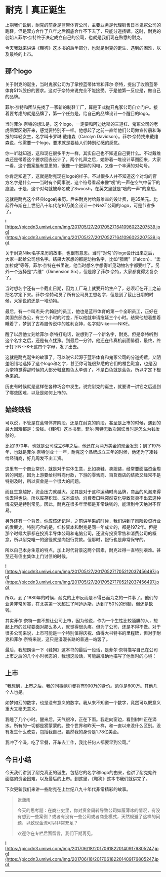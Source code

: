 # 耐克丨真正诞生

上期我们说到，耐克的前身是蓝带体育公司，主要业务是代理销售日本鬼冢公司的跑鞋。但是双方合作了八年之后彻底合作不下去了，只能分道扬镳。这时，耐克的创始人菲尔·奈特终于决定成立自己的公司，也就是我们现在熟悉的耐克。

今天我就来讲讲《鞋狗》这本书的后半部分，也就是耐克的诞生、遇到的困难，以及最终的上市。

## 那个logo

关于耐克的诞生，当时鬼冢公司为了掌控蓝带体育和菲尔·奈特，提出了收购蓝带体育51%股份的要求。这对于奈特来说完全不能接受。于是他第一反应是，做自己的品牌。

菲尔·奈特和团队先找了一家新的制鞋工厂，算是正式抛开鬼冢公司自立门户。接着要考虑的就是品牌了，第一个任务是，给自己的品牌设计一个醒目的logo。

当时菲尔·奈特的想法是，这个logo，一定要和阿迪达斯的三道杠、鬼冢公司的老虎图案区别开来，感觉要特别不一样。他想起了之前一直给他们公司做宣传册和海报的年轻女生，名字叫卡罗琳·戴维森（Carolyn Davidson）。菲尔·奈特找来戴维森说，他需要一个logo，要求就是要给人们特别动感的感觉。

你一听就知道，这和现在很多甲方一样，其实自己也不知道自己要什么。不过戴维森还是带着这个要求回去设计了。两个礼拜之后，她带着一堆设计草图回来，大家一看，这个图案挺有意思的，很像一个肥胖的闪电，又像一个丰满的对勾号。

你肯定知道了，这就是耐克现在logo的样子。不过很多人并不知道这个对勾的官方名字是什么——当时有个同事说，这个符号看起来像“嗖”的一声在空气中留下的痕迹。于是，这个对勾就被命名成了Swoosh，在英文里就是“嗖的一声”的意思。

这就是耐克这个经典logo的来历。后来耐克付给戴维森的设计费，是35美元。比起乔布斯在上世纪八十年代花10万美金设计一个NeXT公司的logo，可是节省多了。

![https://piccdn3.umiwi.com/img/201705/27/201705271641096023207539.jpg](https://piccdn3.umiwi.com/img/201705/27/201705271641096023207539.jpg)

关于耐克Nike名字来历的故事，也很有意思。当时“对勾”的logo设计出来之后，大家一起给公司想名字。结果大家想的都是动物名字，比如“猎鹰”（Falcon）、“孟加拉虎”等等，菲尔·奈特在书里说，他当时想名字想得听见动物名字都要吐了。另外一个选择是“六维”（Dimension Six），但是除了菲尔·奈特，大家都觉得太复杂了。

当时想名字还有一个截止日期，因为工厂马上就要开始生产了，必须赶在开工之前把名字定下来。菲尔·奈特动员了所有公司员工想名字，但是到了截止日期的时候，大家说的还是一堆动物。

最后，有一个叫杰夫·约翰逊的员工，他也是蓝带体育的第一个全职员工，正好在美国东部办公，有三个小时的时差，所以他就申请拖延三个小时。结果他想着想着睡着了，梦到了古希腊传说中的胜利女神，名字就Nike——NIKE。

醒了以后他立刻给菲尔·奈特打电话，说想到了一个新名字，耐克。但是奈特听到这个名字之后，还是有点犹豫。到最后一分钟，他还在传真机前面徘徊，最终，终于打下N-I-K-E这四个字母，发了出去。

这就是耐克诞生的故事了。可以说它起源于蓝带体育和鬼冢公司的分道扬镳，又阴差阳错地选择了这个logo和名字，甚至你可能很熟悉的它们的橙色鞋盒，也是因为奈特觉得那时候的大部分鞋盒颜色太单调了，不是白色就是蓝色，所以才定下橙色来的。

历史有时候就是这样在各种巧合中发生。说完耐克的诞生，就要讲一讲它之后遇到了哪些困难，以及是如何上市的。

## 始终缺钱

可以说，不管是在蓝带体育阶段，还是在耐克的阶段，甚至是上市的时候，遇到的最大困难都是：没钱。《鞋狗》这本书里，菲尔·奈特无数次回忆当时是怎么为钱发愁的。

比如1970年，也就是公司成立6年之后，他还在为两万美金的现金发愁；到了1975年，也就是菲尔·奈特创业十一年，耐克这个品牌成立三年的时候，他还为了凑钱给经销商，好几周发不出工资。

这里有一个商业常识，就是对于实体生意，比如卖鞋、卖服装，经常要面临资金周转的问题。因为上游要给材料商付款，下游的零售商、百货商店的结款又经常不是特别及时，所以资金是一个很大的问题。

而且生意越好，资金压力就越大。尤其是对于这种运动时尚品牌，商品的风潮来得快去得也快，所以库存积压、成本波动、消费者口味突然变化导致货卖不出去这种情况更是特别常见。因此，耐克在很多年里都是非常缺钱的，能活到今天绝对不容易。

另外还有一个背景，你应该还记得，之前讲苹果的时候，我们讲到了风险投资行业的发展史。特别巧合的是，红杉资本和耐克是同一年成立的，都是1972年。但是那个时候大家都在投资半导体公司和电脑公司，还没有投资零售和消费公司的概念，所以耐克唯一的途径就是向银行贷款。但那时，银行也是非常保守的。

所以自己本身生意的特点，加上时代背景这两个因素，耐克过得一直特别艰难。甚至还有债主集体上门讨债的时候。

![https://piccdn3.umiwi.com/img/201705/27/201705271705212037456497.jpg](https://piccdn3.umiwi.com/img/201705/27/201705271705212037456497.jpg)

所以，到了1980年的时候，耐克的上市反而是不得已而为之的一件事了。他们的业务非常厉害，在北美第一次超过了阿迪达斯，达到了50%的份额，但还是缺钱。

其实菲尔·奈特一直不想让公司上市，因为他说，作为一个生性比较腼腆的人，想起上市的过程要面对那么多人，就觉得很头疼。但为了公司，还是不得不做。对于很多公司来说，上市可能是一个特别值得庆祝、值得大书特书的里程碑，但对于耐克和菲尔·奈特来说，这只是漫漫长路的普通一站罢了。

最后，我想朗读一下《鞋狗》这本书的最后一段话，是菲尔·奈特描写自己在公司上市之后的几个小时状态的，我想这段话，可能最准确地描写了他当时的心境：

## 上市

“我想到，上市之后，我的同事鲍尔曼将有900万的身价。凯尔是600万。其他几个人也是。

如梦如幻的数字，也是没有意义的数字。我从来不知道一个数字，竟然可以既意义重大又毫无意义。

我睡了几个小时。醒来后，天气很冷，正在下雨。我走向窗边，看到树叶正在滴水。所有的一切都是雾蒙蒙的。整个世界和昨天一样，和一直以来没什么区别。没有发生什么改变，包括我自己。虽然我的身价是1.78亿美金。

我冲了个澡，吃了早餐，开车去工作，我比任何人都要早到公司。”

## 今日小结

今天我们讲到了耐克真正的诞生，包括它的名字和logo的由来，也讲了耐克始终面临的资金困难，以及最后的上市。到这里，《鞋狗》这本书我们就讲完了。

下次更新我们来讲一些耐克在上世纪八九十年代非常精彩的故事。

> 张潇雨
> 
> 今天的思考题：在商业史里，你对资金周转导致公司如履薄冰的情况，有没有想到一些案例？或者有没有一些公司或者商业模式，天然规避了这样的问题，以致现金流可以非常充足？
> 
> 欢迎你在专栏后面留言，我们下期再见。

![https://piccdn3.umiwi.com/img/201706/18/201706182201409176805247.jpg](https://piccdn3.umiwi.com/img/201706/18/201706182201409176805247.jpg)

---
